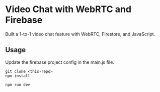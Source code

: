# Video Chat with WebRTC and Firebase

Built a 1-to-1 video chat feature with WebRTC, Firestore, and JavaScript. 


## Usage

Update the firebase project config in the main.js file. 

```
git clone <this-repo>
npm install

npm run dev
```
